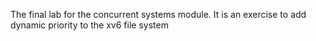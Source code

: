 The final lab for the concurrent systems module. It is an exercise to add dynamic priority to the xv6 file system
